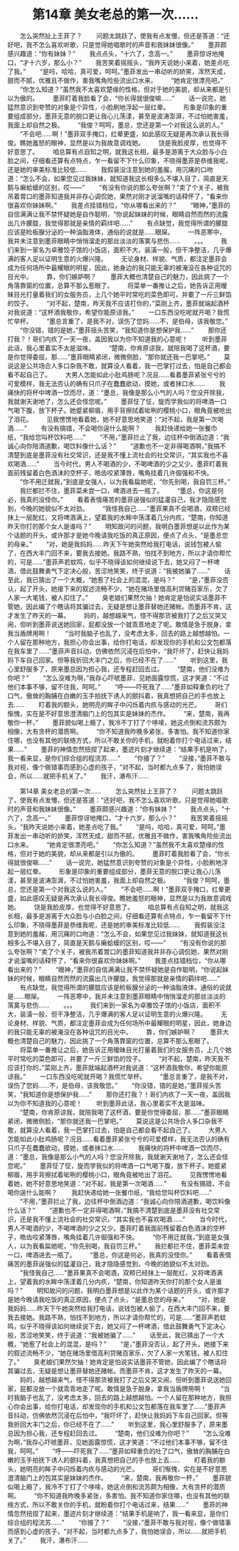 # 　　第14章 美女老总的第一次……
　　怎么突然扯上王菲了？
　　问题太跳跃了，使我有点发懵，但还是答道：“还好吧，我不怎么喜欢听歌，只是觉得她唱歌时的声音和我妹妹很像。”
　　墨菲颇感兴趣道：“你有妹妹？”
　　我点点头，“十六了，念高一。”
　　墨菲惊讶地掩口，“才十六岁，那么小？”
　　我苦笑着摇摇头，“我昨天说她小来着，她差点吃了我。”
　　“是吗，哈哈，真可爱，呵呵。”墨菲发出一串动听的娇笑，浑然天成，甜而不腻，优雅且不做作，害我嘴角险些流出口水来。
　　“她肯定很漂亮吧。”
　　“你怎么知道？”虽然我不太喜欢楚缘的性格，但对于她的美貌，却从来都是引以为傲的。
　　墨菲盯着我脸看了会，“你长得就很俊嘛……”
　　话一说完，她猛然意识到夸赞的对象是个异性，小脸刷地浮起一层红晕。
　　形象是印象的重要组成部分，墨菲无意的脱口更让我心儿荡漾，甚至是波涛澎湃，不过怕她害羞，我面上却自然之极。
　　“我俊？呵呵，墨总，您还是第一个对我这么说的人。”
　　“不会吧……啊！”墨菲双手掩口，红晕更盛，如此感叹无疑是再次承认我长得俊。瞧她羞怒的眼神，显然是以为我故意调戏她。
　　饶是我脸皮厚，也觉得不好意思了。
　　咱总算有点自知之明，就我这长相，最多是游离于大众脸与小白脸之间，仔细看还算有点特点，乍一看留不下什么印象，不晓得墨菲是恭维我呢，还是她的审美标准比较低……
　　我假装没注意到她的羞赧，用沉痛的口吻道：“怎么不会，如果您见过我妹妹，就知道我这长相多么不堪入目了，简直是天鹅与癞蛤蟆的区别，哎——”
　　“有没有你说的那么夸张啊？”卖了个关子，被我吊着胃口的墨菲知道我并非存心调侃她，果然对刚才说溜嘴的话释怀了，“看来你很喜欢你妹妹啊。”
　　我差点挂错档位，“你从哪看出来的？”
　　“眼神，”墨菲的自信满满让我不禁怀疑她是自作聪明，“你说起妹妹的时候，眼睛自然而然的流露出几许朦胧，我觉得那就是亲情的羁绊吧……”
　　有点缺觉，我觉得所谓的朦胧应该是睑板腺分泌的一种油脂液体，通俗的说就是……眼屎。
　　一阵恶寒中，我并未注意到墨菲眼睛中悄悄溜走的那丝淡淡的落寞与悲伤……
　　。。。
　　我们来到一家名为卓雅饺子馆的小饭店，面积不大，装潢一般，但干净整洁，几乎爆满的客人足以证明生意的火爆兴隆。
　　无论身材、样貌、气质，都注定墨菲会成为任何场所中最耀眼的明星，因此，她身边的我只能无辜的被淹没在各种诅咒的目光中。
　　靠，你们嫉妒啊？
　　墨菲大概也清楚自己的魅力，因此挑了一个角落靠窗的位置，总算不那么惹眼了。
　　将菜单一番推让之后，她告诉正用暧昧目光打量着我们的女服务员，上几个她平时常吃的菜色即可，并要了一斤三鲜馅的饺子。
　　“对不起，楚南，昨天我不应该打你的，”菜刚上齐，墨菲就端起酒杯对我说道：“这杯酒我敬你，希望你能原谅我。”
　　一口东西没吃呢就开喝？我慌忙举杯。
　　“墨总言重了，是我不对，误伤了您妈……不，是伯母，该我敬您。”
　　“你没错，错的是她，”墨菲摇头苦笑，“我知道你是想保护我……”
　　那你还打我？！哥们内疚了一天一夜，盖因我以为你不知道我的心意呢！
　　听到墨菲此话，我心里着实不太是滋味。
　　“楚南，你肯原谅我，就陪我喝了这杯酒，要是你觉得委屈，那……”墨菲眼睛紧闭，微微侧脸，“那你就还我一巴掌吧。”
　　莫说这是公共场合人多口杂我不敢，就算没人看着，我一巴掌打过去，怕是自己都会看不起自己了。
　　大男人怎能如此小肚鸡肠呢？况且……看着墨菲紧张兮兮的可爱模样，我无法否认的确有只爪子在蠢蠢欲动，摸她，或者抹口水……
　　我痛快的将杯中啤酒一饮而尽，道：“墨总，我像是那么小气的人吗？您没开除我，我就谢天谢地了，怎么还会怪您呢。”
　　墨菲怔了怔，旋而学我似的将啤酒一口气喝下腹，放下杯子。她蹙紧柳眉，用手背擦拭着呲咧的樱桃小口，眼角竟被呛出了泪花。
　　见我愣愣地看着她，她不好意思地笑道：“对不起，我是第一次喝酒……”
　　有没有搞错，不会喝你逞什么能啊？
　　我赶快递给她一张餐巾纸，“我给您叫杯饮料吧……”
　　“不用，”墨菲拦止了我，边往杯中倒酒边道：“我诚心向你陪酒道歉，喝饮料像什么话？”
　　“道歉也不一定非得喝酒啊，”我搞不清楚到底是墨菲没有社交常识，还是我不懂上流社会的社交常识，“其实我也不喜欢喝酒……”
　　当今时代，男人不喝酒的少，不喝啤酒的少之又少。墨菲盯着我面前残留着白色酒沫的空杯子，皓齿咬紧薄唇，嘴角挂着几许倔强和不快。
　　“你不用迁就我，”到底是女强人，以为我看扁她呢，“你先别喝，我自罚三杯。”
　　我拦都拦不住，墨菲菜未尝一口，啤酒进去一瓶了。
　　“墨总，你这是何必，我真的没怪你。”
　　看着表情痛苦的墨菲逞强似的猛灌自己，我才隐隐感觉到，今晚的她貌似不太对劲。
　　“我怪我自己……”墨菲果真不会喝酒，双颊已经抹上一层酡红，又将啤酒满上，望着我的水眸中荡漾着几分内疚，“楚南，你知道昨天你打的那个女人是谁吗？”
　　明知故问的问题，我明白墨菲想是以此作为某个话题的开头，或许那才是她今晚请我吃饭的真正原因，便点了点头，“是墨总您的母亲。”
　　“对，她是我妈妈……昨天下午她突然给我打电话，说钱包被人偷了，在西大丰门回不来，要我去接她。我路不熟，怕找不到地方，所以才请你帮忙的，可是……”墨菲声若蚊鸣，似乎不晓得该如何继续说下去，她又闷了一杯啤酒，借此鼓舞勇气下定决心般，苦涩地笑笑，终于说道：“我被她骗了……”
　　话至此，我已猜出了一个大概，“她惹了社会上的混混，是吗？”
　　“是，”墨菲没否认，起了开头，她接下来的叙述流畅不少，“她在赌场里借高利贷赌百家乐，欠了人家一大笔钱，被人扣住了。”
　　臭老娘们果然欠抽！她肯定是怕说实话墨菲不管她，因此编了个瞎话将其骗过去，无疑是想让墨菲替她还赌帐。而墨菲不肯，这才发生了昨天的一幕。
　　妈的，越想越来气，怪不得那货被我打了之后又哭又闹，但听到墨菲说送她回家，屁都没放一个就乖乖地走了呢。敢情是急于脱身，拿我当盾牌用啊！
　　“当时我脑子也乱了，没考虑太多，回去的路上越想越怕。一个人留在那种地方，我担心你会出事，给你打电话，却发现你的手机和公文包都落在我车里了……”墨菲声音抖动，仿佛依然沉浸在后怕中，“我吓坏了，赶快让我妈妈下车自己回家。但等我折回大丰门之后，你已经不在了……”
　　听到这里，我心里舒服多了，原来墨总因为担心我，还专程赶回去过。
　　“楚南，他们没难为你吧？”
　　“怎么没难为啊，”我存心吓唬墨菲，见她面露惊慌，这才笑道：“不过他们本事不够，留不住我，呵呵。”
　　“呼——吓死我了……”墨菲如释重负的吐了口气，傲耸的胸脯在白嫩的玉手拍抚下诱人的颤抖着，我真想把自己的手也放上去……
　　盯着我的额头，她明亮的眸子中闪烁着内疚与感动的光芒。
　　哥们惭愧，实在是不好意思澄清脑门上的包其实是妹妹的杰作。
　　“来，楚南，我再敬你一杯，”
　　墨菲貌似喝上瘾了，我冷不丁打了个哆嗦，她这点倒和流苏颇为相像，大有贪杯的潜质啊。
　　“你不知道我昨晚多紧张，多害怕。我不知道你家住哪，也没有其他的联络方式，所以不敢关你的手机，就盼着你打个电话过来，结果……”
　　墨菲的神情忽然扭捏了起来，墨迹片刻才继续道：“结果手机是响了，我一看来显，是你们综合组的程流苏……”
　　“你接了？”
　　“没接，”墨菲不敢与我对视，像个做错事而感到心虚的孩子，“对不起，当时都九点多了，我怕她误会，所以……就把手机关了。”
　　我汗，瀑布汗……

　　第14章 美女老总的第一次……
　　怎么突然扯上王菲了？
　　问题太跳跃了，使我有点发懵，但还是答道：“还好吧，我不怎么喜欢听歌，只是觉得她唱歌时的声音和我妹妹很像。”
　　墨菲颇感兴趣道：“你有妹妹？”
　　我点点头，“十六了，念高一。”
　　墨菲惊讶地掩口，“才十六岁，那么小？”
　　我苦笑着摇摇头，“我昨天说她小来着，她差点吃了我。”
　　“是吗，哈哈，真可爱，呵呵。”墨菲发出一串动听的娇笑，浑然天成，甜而不腻，优雅且不做作，害我嘴角险些流出口水来。
　　“她肯定很漂亮吧。”
　　“你怎么知道？”虽然我不太喜欢楚缘的性格，但对于她的美貌，却从来都是引以为傲的。
　　墨菲盯着我脸看了会，“你长得就很俊嘛……”
　　话一说完，她猛然意识到夸赞的对象是个异性，小脸刷地浮起一层红晕。
　　形象是印象的重要组成部分，墨菲无意的脱口更让我心儿荡漾，甚至是波涛澎湃，不过怕她害羞，我面上却自然之极。
　　“我俊？呵呵，墨总，您还是第一个对我这么说的人。”
　　“不会吧……啊！”墨菲双手掩口，红晕更盛，如此感叹无疑是再次承认我长得俊。瞧她羞怒的眼神，显然是以为我故意调戏她。
　　饶是我脸皮厚，也觉得不好意思了。
　　咱总算有点自知之明，就我这长相，最多是游离于大众脸与小白脸之间，仔细看还算有点特点，乍一看留不下什么印象，不晓得墨菲是恭维我呢，还是她的审美标准比较低……
　　我假装没注意到她的羞赧，用沉痛的口吻道：“怎么不会，如果您见过我妹妹，就知道我这长相多么不堪入目了，简直是天鹅与癞蛤蟆的区别，哎——”
　　“有没有你说的那么夸张啊？”卖了个关子，被我吊着胃口的墨菲知道我并非存心调侃她，果然对刚才说溜嘴的话释怀了，“看来你很喜欢你妹妹啊。”
　　我差点挂错档位，“你从哪看出来的？”
　　“眼神，”墨菲的自信满满让我不禁怀疑她是自作聪明，“你说起妹妹的时候，眼睛自然而然的流露出几许朦胧，我觉得那就是亲情的羁绊吧……”
　　有点缺觉，我觉得所谓的朦胧应该是睑板腺分泌的一种油脂液体，通俗的说就是……眼屎。
　　一阵恶寒中，我并未注意到墨菲眼睛中悄悄溜走的那丝淡淡的落寞与悲伤……
　　。。。
　　我们来到一家名为卓雅饺子馆的小饭店，面积不大，装潢一般，但干净整洁，几乎爆满的客人足以证明生意的火爆兴隆。
　　无论身材、样貌、气质，都注定墨菲会成为任何场所中最耀眼的明星，因此，她身边的我只能无辜的被淹没在各种诅咒的目光中。
　　靠，你们嫉妒啊？
　　墨菲大概也清楚自己的魅力，因此挑了一个角落靠窗的位置，总算不那么惹眼了。
　　将菜单一番推让之后，她告诉正用暧昧目光打量着我们的女服务员，上几个她平时常吃的菜色即可，并要了一斤三鲜馅的饺子。
　　“对不起，楚南，昨天我不应该打你的，”菜刚上齐，墨菲就端起酒杯对我说道：“这杯酒我敬你，希望你能原谅我。”
　　一口东西没吃呢就开喝？我慌忙举杯。
　　“墨总言重了，是我不对，误伤了您妈……不，是伯母，该我敬您。”
　　“你没错，错的是她，”墨菲摇头苦笑，“我知道你是想保护我……”
　　那你还打我？！哥们内疚了一天一夜，盖因我以为你不知道我的心意呢！
　　听到墨菲此话，我心里着实不太是滋味。
　　“楚南，你肯原谅我，就陪我喝了这杯酒，要是你觉得委屈，那……”墨菲眼睛紧闭，微微侧脸，“那你就还我一巴掌吧。”
　　莫说这是公共场合人多口杂我不敢，就算没人看着，我一巴掌打过去，怕是自己都会看不起自己了。
　　大男人怎能如此小肚鸡肠呢？况且……看着墨菲紧张兮兮的可爱模样，我无法否认的确有只爪子在蠢蠢欲动，摸她，或者抹口水……
　　我痛快的将杯中啤酒一饮而尽，道：“墨总，我像是那么小气的人吗？您没开除我，我就谢天谢地了，怎么还会怪您呢。”
　　墨菲怔了怔，旋而学我似的将啤酒一口气喝下腹，放下杯子。她蹙紧柳眉，用手背擦拭着呲咧的樱桃小口，眼角竟被呛出了泪花。
　　见我愣愣地看着她，她不好意思地笑道：“对不起，我是第一次喝酒……”
　　有没有搞错，不会喝你逞什么能啊？
　　我赶快递给她一张餐巾纸，“我给您叫杯饮料吧……”
　　“不用，”墨菲拦止了我，边往杯中倒酒边道：“我诚心向你陪酒道歉，喝饮料像什么话？”
　　“道歉也不一定非得喝酒啊，”我搞不清楚到底是墨菲没有社交常识，还是我不懂上流社会的社交常识，“其实我也不喜欢喝酒……”
　　当今时代，男人不喝酒的少，不喝啤酒的少之又少。墨菲盯着我面前残留着白色酒沫的空杯子，皓齿咬紧薄唇，嘴角挂着几许倔强和不快。
　　“你不用迁就我，”到底是女强人，以为我看扁她呢，“你先别喝，我自罚三杯。”
　　我拦都拦不住，墨菲菜未尝一口，啤酒进去一瓶了。
　　“墨总，你这是何必，我真的没怪你。”
　　看着表情痛苦的墨菲逞强似的猛灌自己，我才隐隐感觉到，今晚的她貌似不太对劲。
　　“我怪我自己……”墨菲果真不会喝酒，双颊已经抹上一层酡红，又将啤酒满上，望着我的水眸中荡漾着几分内疚，“楚南，你知道昨天你打的那个女人是谁吗？”
　　明知故问的问题，我明白墨菲想是以此作为某个话题的开头，或许那才是她今晚请我吃饭的真正原因，便点了点头，“是墨总您的母亲。”
　　“对，她是我妈妈……昨天下午她突然给我打电话，说钱包被人偷了，在西大丰门回不来，要我去接她。我路不熟，怕找不到地方，所以才请你帮忙的，可是……”墨菲声若蚊鸣，似乎不晓得该如何继续说下去，她又闷了一杯啤酒，借此鼓舞勇气下定决心般，苦涩地笑笑，终于说道：“我被她骗了……”
　　话至此，我已猜出了一个大概，“她惹了社会上的混混，是吗？”
　　“是，”墨菲没否认，起了开头，她接下来的叙述流畅不少，“她在赌场里借高利贷赌百家乐，欠了人家一大笔钱，被人扣住了。”
　　臭老娘们果然欠抽！她肯定是怕说实话墨菲不管她，因此编了个瞎话将其骗过去，无疑是想让墨菲替她还赌帐。而墨菲不肯，这才发生了昨天的一幕。
　　妈的，越想越来气，怪不得那货被我打了之后又哭又闹，但听到墨菲说送她回家，屁都没放一个就乖乖地走了呢。敢情是急于脱身，拿我当盾牌用啊！
　　“当时我脑子也乱了，没考虑太多，回去的路上越想越怕。一个人留在那种地方，我担心你会出事，给你打电话，却发现你的手机和公文包都落在我车里了……”墨菲声音抖动，仿佛依然沉浸在后怕中，“我吓坏了，赶快让我妈妈下车自己回家。但等我折回大丰门之后，你已经不在了……”
　　听到这里，我心里舒服多了，原来墨总因为担心我，还专程赶回去过。
　　“楚南，他们没难为你吧？”
　　“怎么没难为啊，”我存心吓唬墨菲，见她面露惊慌，这才笑道：“不过他们本事不够，留不住我，呵呵。”
　　“呼——吓死我了……”墨菲如释重负的吐了口气，傲耸的胸脯在白嫩的玉手拍抚下诱人的颤抖着，我真想把自己的手也放上去……
　　盯着我的额头，她明亮的眸子中闪烁着内疚与感动的光芒。
　　哥们惭愧，实在是不好意思澄清脑门上的包其实是妹妹的杰作。
　　“来，楚南，我再敬你一杯，”
　　墨菲貌似喝上瘾了，我冷不丁打了个哆嗦，她这点倒和流苏颇为相像，大有贪杯的潜质啊。
　　“你不知道我昨晚多紧张，多害怕。我不知道你家住哪，也没有其他的联络方式，所以不敢关你的手机，就盼着你打个电话过来，结果……”
　　墨菲的神情忽然扭捏了起来，墨迹片刻才继续道：“结果手机是响了，我一看来显，是你们综合组的程流苏……”
　　“你接了？”
　　“没接，”墨菲不敢与我对视，像个做错事而感到心虚的孩子，“对不起，当时都九点多了，我怕她误会，所以……就把手机关了。”
　　我汗，瀑布汗……
